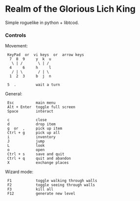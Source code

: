 # Realm of the Glorious Lich King

Simple roguelike in python + libtcod.



### Controls

Movement:

```
 KeyPad  or  vi keys  or  arrow keys
  7  8  9     y  k  u
   \ | /       \ | /
  4     6     h     l
   / | \       / | \
  1  2  3     b  j  n

 5  .         wait a turn
```

General:

```
 Esc          main menu
 Alt + Enter  toggle full screen
 Space        interact

 c            close
 d            drop item
 g  or  ,     pick up item
 Ctrl + g     pick up all
 i            inventory
 J            jump
 L            look
 o            open
 Ctrl + s     save and quit
 Ctrl + q     quit and abandon
 X            exchange places
```

Wizard mode:

```
 F1           toggle walking through walls
 F2           toggle seeing through walls
 F3           kill all
 F12          generate new level
```
